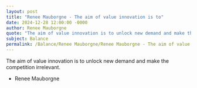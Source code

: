 ```yaml
---
layout: post
title: "Renee Mauborgne - The aim of value innovation is to"
date: 2024-12-28 12:00:00 -0000
author: Renee Mauborgne
quote: "The aim of value innovation is to unlock new demand and make the competition irrelevant."
subject: Balance
permalink: /Balance/Renee Mauborgne/Renee Mauborgne - The aim of value innovation is to
---
```


The aim of value innovation is to unlock new demand and make the competition irrelevant.

- Renee Mauborgne
